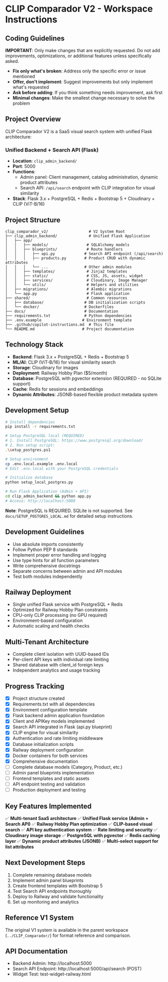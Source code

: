 # CLIP Comparador V2 - Workspace Instructions

## Coding Guidelines
**IMPORTANT**: Only make changes that are explicitly requested. Do not add improvements, optimizations, or additional features unless specifically asked.

- **Fix only what's broken**: Address only the specific error or issue mentioned
- **Offer, don't implement**: Suggest improvements but only implement what's requested
- **Ask before adding**: If you think something needs improvement, ask first
- **Minimal changes**: Make the smallest change necessary to solve the problem

## Project Overview
CLIP Comparador V2 is a SaaS visual search system with unified Flask architecture:

### Unified Backend + Search API (Flask)
- **Location**: `clip_admin_backend/`
- **Port**: 5000
- **Functions**:
  - Admin panel: Client management, catalog administration, dynamic product attributes
  - Search API: `/api/search` endpoint with CLIP integration for visual similarity
- **Stack**: Flask 3.x + PostgreSQL + Redis + Bootstrap 5 + Cloudinary + CLIP (ViT-B/16)

## Project Structure
```
clip_comparador_v2/                  # V2 System Root
├── clip_admin_backend/              # Unified Flask Application
│   ├── app/
│   │   ├── models/                 # SQLAlchemy models
│   │   ├── blueprints/             # Route handlers
│   │   │   ├── api.py             # Search API endpoint (/api/search)
│   │   │   ├── products.py        # Product CRUD with dynamic attributes
│   │   │   └── ...                # Other admin modules
│   │   ├── templates/              # Jinja2 templates
│   │   ├── static/                 # CSS, JS, assets, widget
│   │   ├── services/               # Cloudinary, Image Manager
│   │   └── utils/                  # Helpers and utilities
│   ├── migrations/                 # Alembic migrations
│   └── app.py                      # Flask application
├── shared/                         # Common resources
│   ├── database/                  # DB initialization scripts
│   └── docker/                    # Dockerfiles
├── docs/                          # Documentation
├── requirements.txt               # Python dependencies
├── .env.example                  # Environment template
├── .github/copilot-instructions.md  # This file
└── README.md                     # Project documentation
```

## Technology Stack
- **Backend**: Flask 3.x + PostgreSQL + Redis + Bootstrap 5
- **ML/AI**: CLIP (ViT-B/16) for visual similarity search
- **Storage**: Cloudinary for images
- **Deployment**: Railway Hobby Plan ($5/month)
- **Database**: PostgreSQL with pgvector extension (REQUIRED - no SQLite support)
- **Cache**: Redis for sessions and embeddings
- **Dynamic Attributes**: JSONB-based flexible product metadata system

## Development Setup
```bash
# Install dependencies
pip install -r requirements.txt

# Setup PostgreSQL local (REQUIRED)
# 1. Install PostgreSQL: https://www.postgresql.org/download/
# 2. Run setup script:
.\setup_postgres.ps1

# Setup environment
cp .env.local.example .env.local
# Edit .env.local with your PostgreSQL credentials

# Initialize database
python setup_local_postgres.py

# Run Flask Application (Admin + API)
cd clip_admin_backend && python app.py
# Acceso: http://localhost:5000
```

**Note**: PostgreSQL is REQUIRED. SQLite is not supported. See `docs/SETUP_POSTGRES_LOCAL.md` for detailed setup instructions.

## Development Guidelines
- Use absolute imports consistently
- Follow Python PEP 8 standards
- Implement proper error handling and logging
- Use type hints for all function parameters
- Write comprehensive docstrings
- Separate concerns between admin and API modules
- Test both modules independently

## Railway Deployment
- Single unified Flask service with PostgreSQL + Redis
- Optimized for Railway Hobby Plan constraints
- CPU-only CLIP processing (no GPU required)
- Environment-based configuration
- Automatic scaling and health checks

## Multi-Tenant Architecture
- Complete client isolation with UUID-based IDs
- Per-client API keys with individual rate limiting
- Shared database with client_id foreign keys
- Independent analytics and usage tracking

## Progress Tracking
- [x] Project structure created
- [x] Requirements.txt with all dependencies
- [x] Environment configuration template
- [x] Flask backend admin application foundation
- [x] Client and APIKey models implemented
- [x] Search API integrated in Flask (api.py blueprint)
- [x] CLIP engine for visual similarity
- [x] Authentication and rate limiting middleware
- [x] Database initialization scripts
- [x] Railway deployment configuration
- [x] Docker containers for both services
- [x] Comprehensive documentation
- [ ] Complete database models (Category, Product, etc.)
- [ ] Admin panel blueprints implementation
- [ ] Frontend templates and static assets
- [ ] API endpoint testing and validation
- [ ] Production deployment and testing

## Key Features Implemented
✅ **Multi-tenant SaaS architecture**
✅ **Unified Flask service (Admin + Search API)**
✅ **Railway Hobby Plan optimization**
✅ **CLIP-based visual search**
✅ **API key authentication system**
✅ **Rate limiting and security**
✅ **Cloudinary image storage**
✅ **PostgreSQL with pgvector**
✅ **Redis caching layer**
✅ **Dynamic product attributes (JSONB)**
✅ **Multi-select support for list attributes**

## Next Development Steps
1. Complete remaining database models
2. Implement admin panel blueprints
3. Create frontend templates with Bootstrap 5
4. Test Search API endpoints thoroughly
5. Deploy to Railway and validate functionality
6. Set up monitoring and analytics

## Reference V1 System
The original V1 system is available in the parent workspace (`../CLIP_Comparador/`) for format reference and comparison.

## API Documentation
- Backend Admin: http://localhost:5000
- Search API Endpoint: http://localhost:5000/api/search (POST)
- Widget Test: test-widget-railway.html
